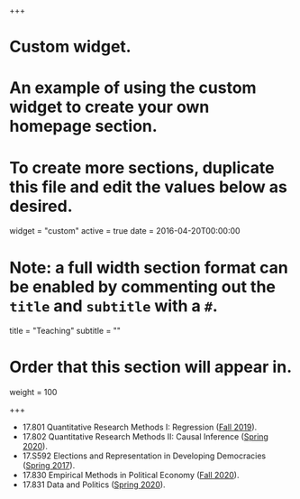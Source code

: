 +++
# Custom widget.
# An example of using the custom widget to create your own homepage section.
# To create more sections, duplicate this file and edit the values below as desired.
widget = "custom"
active = true
date = 2016-04-20T00:00:00

# Note: a full width section format can be enabled by commenting out the `title` and `subtitle` with a `#`.
title = "Teaching"
subtitle = ""

# Order that this section will appear in.
weight = 100

+++
- 17.801 Quantitative Research Methods I: Regression ([Fall 2019](https://www.dropbox.com/s/4povwrzjomm2kyt/17_800_syll19.pdf?dl=0)).
- 17.802 Quantitative Research Methods II: Causal Inference ([Spring 2020](https://www.dropbox.com/s/80xrhc0shr2npr9/17_802_syll2020.pdf?dl=0)). 
- 17.S592 Elections and Representation in Developing Democracies ([Spring 2017](/syllabi/17_S592_.syll2017.pdf)).
- 17.830 Empirical Methods in Political Economy ([Fall 2020](/syllabi/17-830_syllabus_fa2020.pdf)).
- 17.831 Data and Politics ([Spring 2020](https://www.dropbox.com/s/hhaohxjrkjbyqqc/syllabus.pdf?dl=0)).

